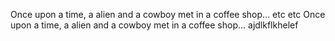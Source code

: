 Once upon a time, a alien and a cowboy met in a coffee shop... etc etc
Once upon a time, a alien and a cowboy met in a coffee shop... ajdlkflkhelef
